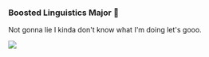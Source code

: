 ### Boosted Linguistics Major 🍣

Not gonna lie I kinda don't know what I'm doing let's gooo.

![](https://img.shields.io/badge/quality-F-red)
